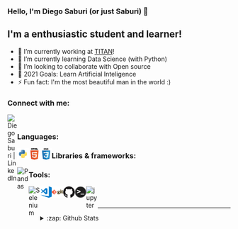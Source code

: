 ### Hello, I'm Diego Saburi (or just Saburi) 👋


## I'm a enthusiastic student and learner!

- 🔭 I’m currently working at [TITAN][website]!
- 🌱 I’m currently learning Data Science (with Python)
- 👯 I’m looking to collaborate with Open source
- 🥅 2021 Goals: Learn Artificial Inteligence
- ⚡ Fun fact: I'm the most beautiful man in the world :)

### Connect with me:

[<img align="left" alt="DiegoSaburi | LinkedIn" width="22px" src="https://cdn.jsdelivr.net/npm/simple-icons@v3/icons/linkedin.svg" />][linkedin]

<br />  

### Languages:

<img align="left" alt="python" width="26px" src="https://raw.githubusercontent.com/github/explore/80688e429a7d4ef2fca1e82350fe8e3517d3494d/topics/python/python.png">
<img align="left" alt="Html5" width="26px" src="https://raw.githubusercontent.com/github/explore/80688e429a7d4ef2fca1e82350fe8e3517d3494d/topics/html/html.png">
<img align="left" alt="Css3" width="26px" src="https://raw.githubusercontent.com/github/explore/80688e429a7d4ef2fca1e82350fe8e3517d3494d/topics/css/css.png">

### Libraries & frameworks:

<img align="left" alt="Pandas" width="26px" src="https://upload.wikimedia.org/wikipedia/commons/thumb/e/ed/Pandas_logo.svg/1920px-Pandas_logo.svg.png">

### Tools:
<img align="left" alt="Selenium" width="26px" src="https://seeklogo.com/images/S/selenium-logo-DB9103D7CF-seeklogo.com.png">
<img align="left" alt="Visual Studio Code" width="26px" src="https://raw.githubusercontent.com/github/explore/80688e429a7d4ef2fca1e82350fe8e3517d3494d/topics/visual-studio-code/visual-studio-code.png" />
<img align="left" alt="Git" width="26px" src="https://raw.githubusercontent.com/github/explore/80688e429a7d4ef2fca1e82350fe8e3517d3494d/topics/git/git.png" />
<img align="left" alt="GitHub" width="26px" src="https://raw.githubusercontent.com/github/explore/78df643247d429f6cc873026c0622819ad797942/topics/github/github.png" />
<img align="left" alt="Terminal" width="26px" src="https://raw.githubusercontent.com/github/explore/80688e429a7d4ef2fca1e82350fe8e3517d3494d/topics/terminal/terminal.png" />
<img align="left" alt="jupyter" width="26px" src="https://upload.wikimedia.org/wikipedia/commons/thumb/3/38/Jupyter_logo.svg/250px-Jupyter_logo.svg.png" >
<br />
<br />

---

<details>
  <summary>:zap: Github Stats</summary>

  <img align="left" alt="Saburi's Github Stats" src="https://github-readme-stats.codestackr.vercel.app/api?username=DiegoSaburi&show_icons=true&hide_border=true&count_private=true?theme=gruvbox" />

  [![Top Langs](https://github-readme-stats.vercel.app/api/top-langs/?username=DiegoSaburi)](https://github.com/DiegoSaburi/github-readme-stats)
</details>

[linkedin]: https://www.linkedin.com/in/diego-saburi/
[website]:https://www.titanci.com.br/
[github]: https://github.com/DiegoSaburi